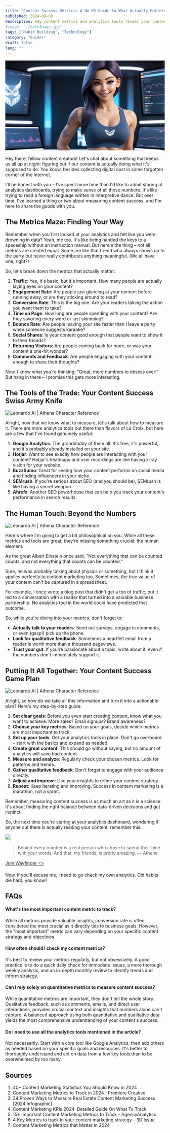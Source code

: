 ```yaml
---
title: "Content Success Metrics: A No-BS Guide to What Actually Matters"
published: 2024-09-09
description: Key content metrics and analytics tools reveal your content's true impact. Balance data with human insight to achieve genuine content success.
#image: "./heroImage.jpg"
tags: ["Habit Building", "Technology"]
category: "Guides"
draft: false
lang: ""
---
```


![Hero Image](./heroImage.jpg)

Hey there, fellow content creators! Let's chat about something that keeps us all up at night: figuring out if our content is actually doing what it's supposed to do. You know, besides collecting digital dust in some forgotten corner of the internet.

I'll be honest with you – I've spent more time than I'd like to admit staring at analytics dashboards, trying to make sense of all those numbers. It's like trying to read a foreign language written in interpretive dance. But over time, I've learned a thing or two about measuring content success, and I'm here to share the goods with you.


## The Metrics Maze: Finding Your Way

Remember when you first looked at your analytics and felt like you were drowning in data? Yeah, me too. It's like being handed the keys to a spaceship without an instruction manual. But here's the thing – not all metrics are created equal. Some are like that friend who always shows up to the party but never really contributes anything meaningful. (We all have one, right?)

So, let's break down the metrics that actually matter:

1. **Traffic**: Yes, it's basic, but it's important. How many people are actually laying eyes on your content?
2. **Engagement Rate**: Are people just glancing at your content before running away, or are they sticking around to read?
3. **Conversion Rate**: This is the big one. Are your readers taking the action you want them to take?
4. **Time on Page**: How long are people spending with your content? Are they savoring every word or just skimming?
5. **Bounce Rate**: Are people leaving your site faster than I leave a party when someone suggests karaoke?
6. **Social Shares**: Is your content good enough that people want to show it to their friends?
7. **Returning Visitors**: Are people coming back for more, or was your content a one-hit wonder?
8. **Comments and Feedback**: Are people engaging with your content enough to share their thoughts?

Now, I know what you're thinking: "Great, more numbers to obsess over!" But hang in there – I promise this gets more interesting.

## The Tools of the Trade: Your Content Success Swiss Army Knife

![Leonardo AI | Athena Character Reference](https://res-3.cloudinary.com/ddicetqs5/image/upload/f_auto,fl_force_strip,q_auto:best/v1/wayfinder-ghost-blog/_7--7-)

Alright, now that we know what to measure, let's talk about how to measure it. There are more analytics tools out there than flavors of La Croix, but here are a few that I've found genuinely useful:

1. **Google Analytics**: The granddaddy of them all. It's free, it's powerful, and it's probably already installed on your site.
2. **Hotjar**: Want to see exactly how people are interacting with your content? Hotjar's heatmaps and user recordings are like having x-ray vision for your website.
3. **BuzzSumo**: Great for seeing how your content performs on social media and finding influencers in your niche.
4. **SEMrush**: If you're serious about SEO (and you should be), SEMrush is like having a secret weapon.
5. **Ahrefs**: Another SEO powerhouse that can help you track your content's performance in search results.

## The Human Touch: Beyond the Numbers

![Leonardo AI | Athena Character Reference](https://res-1.cloudinary.com/ddicetqs5/image/upload/f_auto,fl_force_strip,q_auto:best/v1/wayfinder-ghost-blog/_6--7-)

Here's where I'm going to get a bit philosophical on you. While all these metrics and tools are great, they're missing something crucial: the human element.

As the great Albert Einstein once said, "Not everything that can be counted counts, and not everything that counts can be counted."

Sure, he was probably talking about physics or something, but I think it applies perfectly to content marketing too. Sometimes, the true value of your content can't be captured in a spreadsheet.

For example, I once wrote a blog post that didn't get a ton of traffic, but it led to a conversation with a reader that turned into a valuable business partnership. No analytics tool in the world could have predicted that outcome.

So, while you're diving into your metrics, don't forget to:

- **Actually talk to your readers**: Send out surveys, engage in comments, or even (gasp!) pick up the phone.
- **Look for qualitative feedback**: Sometimes a heartfelt email from a reader is worth more than a thousand pageviews.
- **Trust your gut**: If you're passionate about a topic, write about it, even if the numbers don't immediately support it.

## Putting It All Together: Your Content Success Game Plan

![Leonardo AI | Athena Character Reference](https://res-3.cloudinary.com/ddicetqs5/image/upload/f_auto,fl_force_strip,q_auto:best/v1/wayfinder-ghost-blog/Illustrative_Albedo_A_captivating_techsavvy_woman_Athena_exudi_0---2024-09-08T215422)

Alright, so how do we take all this information and turn it into a actionable plan? Here's my step-by-step guide:

1. **Set clear goals**: Before you even start creating content, know what you want to achieve. More sales? Email signups? Brand awareness?
2. **Choose your key metrics**: Based on your goals, decide which metrics are most important to track.
3. **Set up your tools**: Get your analytics tools in place. Don't go overboard – start with the basics and expand as needed.
4. **Create great content**: This should go without saying, but no amount of analytics will save bad content.
5. **Measure and analyze**: Regularly check your chosen metrics. Look for patterns and trends.
6. **Gather qualitative feedback**: Don't forget to engage with your audience directly.
7. **Adjust and improve**: Use your insights to refine your content strategy.
8. **Repeat**: Keep iterating and improving. Success in content marketing is a marathon, not a sprint.

Remember, measuring content success is as much an art as it is a science. It's about finding the right balance between data-driven decisions and gut instinct.

So, the next time you're staring at your analytics dashboard, wondering if anyone out there is actually reading your content, remember this:

![](https://res-3.cloudinary.com/ddicetqs5/image/upload/f_auto,fl_force_strip,q_auto:best/v1/wayfinder-ghost-blog/_5--6-)

> Behind every number is a real person who chose to spend their time with your words. And that, my friends, is pretty amazing. — Athena

[Join Wayfinder 👈](https://wayfinder.eo.page/v6y87)

Now, if you'll excuse me, I need to go check my own analytics. Old habits die hard, you know?

## FAQs

#### What's the most important content metric to track?

While all metrics provide valuable insights, conversion rate is often considered the most crucial as it directly ties to business goals. However, the "most important" metric can vary depending on your specific content strategy and objectives.

#### How often should I check my content metrics?

It's best to review your metrics regularly, but not obsessively. A good practice is to do a quick daily check for immediate issues, a more thorough weekly analysis, and an in-depth monthly review to identify trends and inform strategy.

#### Can I rely solely on quantitative metrics to measure content success?

While quantitative metrics are important, they don't tell the whole story. Qualitative feedback, such as comments, emails, and direct user interactions, provides crucial context and insights that numbers alone can't capture. A balanced approach using both quantitative and qualitative data yields the most comprehensive understanding of your content's success.

#### Do I need to use all the analytics tools mentioned in the article?

Not necessarily. Start with a core tool like Google Analytics, then add others as needed based on your specific goals and resources. It's better to thoroughly understand and act on data from a few key tools than to be overwhelmed by too many.

## Sources

1. 40+ Content Marketing Statistics You Should Know in 2024
2. Content Marketing Metrics to Track in 2024 | Premiere Creative
3. 34 Proven Ways to Measure Real Estate Content Marketing Success [2024 Infographic]
4. Content Marketing KPIs 2024: Detailed Guide On What To Track
5. 15+ Important Content Marketing Metrics to Track - AgencyAnalytics
6. 4 Key Metrics to track in your content marketing strategy - 3D Issue
7. Content Marketing Metrics that Matter in 2024
